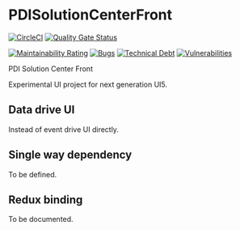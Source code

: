 # PDISolutionCenterFront

[![CircleCI](https://circleci.com/gh/Soontao/PDISolutionCenterFront.svg?style=shield)](https://circleci.com/gh/Soontao/PDISolutionCenterFront) [![Quality Gate Status](https://sonarcloud.io/api/project_badges/measure?project=Soontao_PDISolutionCenterFront&metric=alert_status)](https://sonarcloud.io/dashboard?id=Soontao_PDISolutionCenterFront)

[![Maintainability Rating](https://sonarcloud.io/api/project_badges/measure?project=Soontao_PDISolutionCenterFront&metric=sqale_rating)](https://sonarcloud.io/dashboard?id=Soontao_PDISolutionCenterFront)
[![Bugs](https://sonarcloud.io/api/project_badges/measure?project=Soontao_PDISolutionCenterFront&metric=bugs)](https://sonarcloud.io/dashboard?id=Soontao_PDISolutionCenterFront)
[![Technical Debt](https://sonarcloud.io/api/project_badges/measure?project=Soontao_PDISolutionCenterFront&metric=sqale_index)](https://sonarcloud.io/dashboard?id=Soontao_PDISolutionCenterFront)
[![Vulnerabilities](https://sonarcloud.io/api/project_badges/measure?project=Soontao_PDISolutionCenterFront&metric=vulnerabilities)](https://sonarcloud.io/dashboard?id=Soontao_PDISolutionCenterFront)

PDI Solution Center Front

Experimental UI project for next generation UI5.

## Data drive UI

Instead of event drive UI directly.

## Single way dependency

To be defined.

## Redux binding

To be documented.